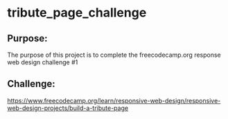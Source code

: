 # tribute_page_challenge

## Purpose:

The purpose of this project is to complete the freecodecamp.org response web design challenge #1

## Challenge: 
https://www.freecodecamp.org/learn/responsive-web-design/responsive-web-design-projects/build-a-tribute-page